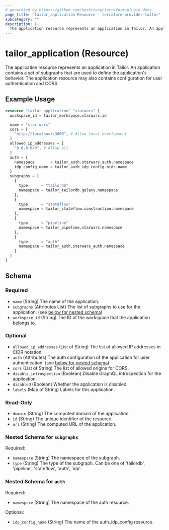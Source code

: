 ```yaml
---
# generated by https://github.com/hashicorp/terraform-plugin-docs
page_title: "tailor_application Resource - terraform-provider-tailor"
subcategory: ""
description: |-
  The application resource represents an application in Tailor. An application contains a set of subgraphs that are used to define the application's behavior. The application resource may also contains configuration for user authentication and CORS.
---
```


# tailor_application (Resource)

The application resource represents an application in Tailor. An application contains a set of subgraphs that are used to define the application's behavior. The application resource may also contains configuration for user authentication and CORS.

## Example Usage

```terraform
resource "tailor_application" "starwars" {
  workspace_id = tailor_workspace.starwars.id

  name = "star-wars"
  cors = [
    "http://localhost:3000", # Allow local development
  ]
  allowed_ip_addresses = [
    "0.0.0.0/0", # Allow all
  ]
  auth = {
    namespace       = tailor_auth.starwars_auth.namespace
    idp_config_name = tailor_auth_idp_config.oidc.name
  }
  subgraphs = [
    {
      type      = "tailordb"
      namespace = tailor_tailordb.galaxy.namespace
    },
    {
      type      = "stateflow"
      namespace = tailor_stateflow.construction.namespace
    },
    {
      type      = "pipeline"
      namespace = tailor_pipeline.starwars.namespace
    },
    {
      type      = "auth"
      namespace = tailor_auth.starwars_auth.namespace
    }
  ]
}
```

<!-- schema generated by tfplugindocs -->
## Schema

### Required

- `name` (String) The name of the application.
- `subgraphs` (Attributes List) The list of subgraphs to use for the application. (see [below for nested schema](#nestedatt--subgraphs))
- `workspace_id` (String) The ID of the workspace that the application belongs to.

### Optional

- `allowed_ip_addresses` (List of String) The list of allowed IP addresses in CIDR notation.
- `auth` (Attributes) The auth configuration of the application for user authentication. (see [below for nested schema](#nestedatt--auth))
- `cors` (List of String) The list of allowed origins for CORS.
- `disable_introspection` (Boolean) Disable GraphQL introspection for the application.
- `disabled` (Boolean) Whether the application is disabled.
- `labels` (Map of String) Labels for this application.

### Read-Only

- `domain` (String) The computed domain of the application.
- `id` (String) The unique identifier of the resource.
- `url` (String) The computed URL of the application.

<a id="nestedatt--subgraphs"></a>
### Nested Schema for `subgraphs`

Required:

- `namespace` (String) The namespace of the subgraph.
- `type` (String) The type of the subgraph. Can be one of 'tailordb', 'pipeline', 'stateflow', 'auth', 'idp'.


<a id="nestedatt--auth"></a>
### Nested Schema for `auth`

Required:

- `namespace` (String) The namespace of the auth resource.

Optional:

- `idp_config_name` (String) The name of the auth_idp_config resource.
